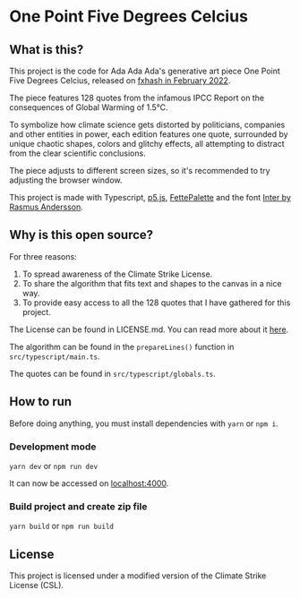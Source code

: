 # One Point Five Degrees Celcius

## What is this?

This project is the code for Ada Ada Ada's generative art piece One Point Five Degrees Celcius, released on [fxhash in February 2022](https://www.fxhash.xyz/generative/10011).

The piece features 128 quotes from the infamous IPCC Report on the consequences of Global Warming of 1.5°C.

To symbolize how climate science gets distorted by politicians, companies and other entities in power, each edition features one quote, surrounded by unique chaotic shapes, colors and glitchy effects, all attempting to distract from the clear scientific conclusions.

The piece adjusts to different screen sizes, so it's recommended to try adjusting the browser window. 

This project is made with Typescript, [p5.js](https://p5js.org/), [FettePalette](https://meodai.github.io/fettepalette/) and the font [Inter by Rasmus Andersson](https://rsms.me/inter/).

## Why is this open source?

For three reasons:

1. To spread awareness of the Climate Strike License.
2. To share the algorithm that fits text and shapes to the canvas in a nice way.
3. To provide easy access to all the 128 quotes that I have gathered for this project.

The License can be found in LICENSE.md. You can read more about it [here](https://climatestrike.software/).

The algorithm can be found in the `prepareLines()` function in `src/typescript/main.ts`.

The quotes can be found in `src/typescript/globals.ts`.

## How to run

Before doing anything, you must install dependencies with `yarn` or `npm i`.

### Development mode

`yarn dev` or `npm run dev`

It can now be accessed on [localhost:4000](http://localhost:4000).

### Build project and create zip file

`yarn build` or `npm run build`

## License

This project is licensed under a modified version of the Climate Strike License (CSL).
